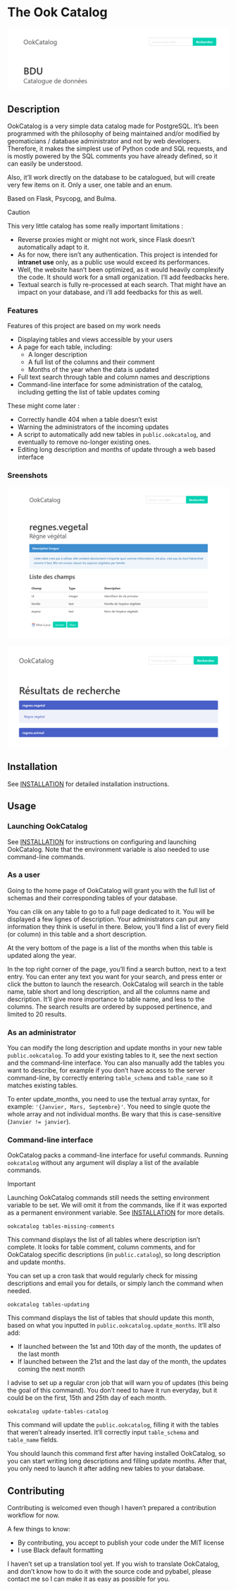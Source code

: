 # The Ook Catalog

![banner](documentation/static/ookcatalog_banner.png)

## Description

OokCatalog is a very simple data catalog made for PostgreSQL. It’s been programmed with the philosophy of being
maintained and/or modified by geomaticians / database administrator and not by web developers. Therefore, it makes the
simplest use of Python code and SQL requests, and is mostly powered by the SQL comments you have already defined, so it
can easily be understood.

Also, it’ll work directly on the database to be catalogued, but will create very few items on it. Only a user, one table
and an enum.

Based on Flask, Psycopg, and Bulma.

> [!CAUTION]
> This very little catalog has some really important limitations :
> - Reverse proxies might or might not work, since Flask doesn’t automatically adapt to it.
> - As for now, there isn’t any authentication. This project is intended for **intranet use** only, as a public use
    would exceed its performances.
> - Well, the website hasn’t been optimized, as it would heavily complexify the code. It should work for a small
    organization. I’ll add feedbacks here.
> - Textual search is fully re-processed at each search. That might have an impact on your database, and i’ll add
    feedbacks for this as well.

### Features

Features of this project are based on my work needs

- Displaying tables and views accessible by your users
- A page for each table, including:
    - A longer description
    - A full list of the columns and their comment
    - Months of the year when the data is updated
- Full text search through table and column names and descriptions
- Command-line interface for some administration of the catalog, including getting the list of table updates coming

These might come later :

- Correctly handle 404 when a table doesn’t exist
- Warning the administrators of the incoming updates
- A script to automatically add new tables in `public.ookcatalog`, and eventually to remove no-longer existing ones.
- Editing long description and months of update through a web based interface

### Sreenshots

![](documentation/static/ookcatalog_table.png)

![](documentation/static/ookcatalog_search.png)

## Installation

See [INSTALLATION](documentation/INSTALLATION.md) for detailed installation instructions.

## Usage

### Launching OokCatalog

See [INSTALLATION](documentation/INSTALLATION.md) for instructions on configuring and launching OokCatalog. Note that
the environment variable is also needed to use command-line commands.

### As a user

Going to the home page of OokCatalog will grant you with the full list of schemas and their corresponding tables of your
database.

You can clik on any table to go to a full page dedicated to it. You will be displayed a few lignes of description. Your
administrators can put any information they think is useful in there. Below, you’ll find a list of every field (or
column) in this table and a short description.

At the very bottom of the page is a list of the months when this table is updated along the year.

In the top right corner of the page, you’ll find a search button, next to a text entry. You can enter any text you want
for your search, and press enter or click the button to launch the research. OokCatalog will search in the table name,
table short and long description, and all the columns name and description. It’ll give more importance to table name,
and less to the columns. The search results are ordered by supposed pertinence, and limited to 20 results.

### As an administrator

You can modify the long description and update months in your new table `public.ookcatalog`. To add your existing tables
to it, see the next section and the command-line interface. You can also manually add the tables you want to describe,
for example if you don’t have access to the server command-line, by correctly entering `table_schema` and `table_name`
so it matches existing tables.

To enter update_months, you need to use the textual array syntax, for example: `'{Janvier, Mars, Septembre}'`. You need
to single quote the whole array and not individual months. Be wary that this is case-sensitive (`Janvier != janvier`).

### Command-line interface

OokCatalog packs a command-line interface for useful commands. Running `ookcatalog` without any argument will display a
list of the available commands.

> [!IMPORTANT]
> Launching OokCatalog commands still needs the setting environment variable to be set. We will omit it from the
> commands, like if it was exported as a permanent environment variable.
> See [INSTALLATION](documentation/INSTALLATION.md)
> for more details.

```commandline
ookcatalog tables-missing-comments
```

This command displays the list of all tables where description isn’t complete. It looks for table comment, column
comments, and for OokCatalog specific descriptions (in `public.catalog`), so long description and update months.

You can set up a cron task that would regularly check for missing descriptions and email you for details, or simply
lanch the command when needed.

```commandline
ookcatalog tables-updating
```

This command displays the list of tables that should update this month, based on what you inputted
in `public.ookcatalog.update_months`. It’ll also add:

- If launched between the 1st and 10th day of the month, the updates of the last month
- If launched between the 21st and the last day of the month, the updates coming the next month

I advise to set up a regular cron job that will warn you of updates (this being the goal of this command). You don’t
need to have it run everyday, but it could be on the first, 15th and 25th day of each month.

```commandline
ookcatalog update-tables-catalog
```

This command will update the `public.ookcatalog`, filling it with the tables that weren’t already inserted. It’ll
correctly input `table_schema` and `table_name` fields.

You should launch this command first after having installed OokCatalog, so you can start writing long descriptions and
filling update months. After that, you only need to launch it after adding new tables to your database.

## Contributing

Contributing is welcomed even though I haven’t prepared a contribution workflow for now.

A few things to know:

- By contributing, you accept to publish your code under the MIT license
- I use Black default formatting

I haven’t set up a translation tool yet. If you wish to translate OokCatalog, and don’t know how to do it with the
source code and pybabel, please contact me so I can make it as easy as possible for you.